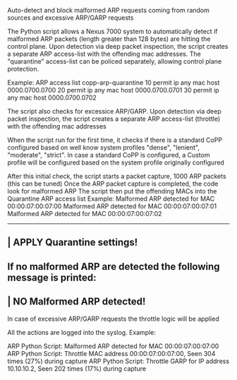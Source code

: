 Auto-detect and block malformed ARP requests coming from random sources and excessive ARP/GARP requests

The Python script allows a Nexus 7000 system to automatically detect if malformed ARP packets (length greater than 128 bytes) are hitting the control plane.
Upon detection via deep packet inspection, the script creates a separate ARP access-list with the offending mac addresses. The "quarantine" access-list can be policed separately, allowing control plane protection.

Example:
ARP access list copp-arp-quarantine
10 permit ip any mac host 0000.0700.0700
20 permit ip any mac host 0000.0700.0701
30 permit ip any mac host 0000.0700.0702

The script also checks for excessice ARP/GARP. Upon detection via deep packet inspection, the script creates a separate ARP access-list (throttle) with the offending mac addresses

When the script run for the first time, it checks if there is a standard CoPP configured based on well know system profiles "dense", "lenient", "moderate", "strict".
In case a standard CoPP is configured, a Custom profile will be configured based on the system profile originally configured

After this initial check, the script starts a packet capture, 1000 ARP packets (this can be tuned)
Once the ARP packet capture is completed, the code look for malformed ARP
The script then put the offending MACs into the Quarantine ARP access list
Example:
Malformed ARP detected for MAC 00:00:07:00:07:00
Malformed ARP detected for MAC 00:00:07:00:07:01
Malformed ARP detected for MAC 00:00:07:00:07:02

 --------------
| APPLY Quarantine settings!
 --------------

If no malformed ARP are detected the following message is printed:
 --------------
| NO Malformed ARP detected!
 --------------

In case of excessive ARP/GARP requests the throttle logic will be applied


All the actions are logged into the syslog. Example:

ARP Python Script: Malformed ARP detected for MAC 00:00:07:00:07:00
ARP Python Script: Throttle MAC address 00:00:07:00:07:00, Seen 304 times (27%) during capture
ARP Python Script: Throttle GARP for IP address 10.10.10.2, Seen 202 times (17%) during capture
